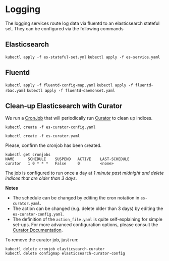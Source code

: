 # Logging

The logging services route log data via fluentd to an elasticsearch stateful set. They can be configured via the 
following commands

## Elasticsearch

`kubectl apply -f es-stateful-set.yml`
`kubectl apply -f es-service.yaml`

## Fluentd

`kubectl apply -f fluentd-config-map.yaml`
`kubectl apply -f fluentd-rbac.yaml`
`kubectl apply -f fluentd-daemonset.yaml`

## Clean-up Elasticsearch with Curator

We run a [CronJob](http://kubernetes.io/docs/user-guide/cron-jobs/) that will periodically run [Curator](https://github.com/elastic/curator) to clean up indices.

```shell
kubectl create -f es-curator-config.yaml
```
```shell
kubectl create -f es-curator.yaml
```

Please, confirm the cronjob has been created.

```shell
kubectl get cronjobs
NAME      SCHEDULE    SUSPEND   ACTIVE    LAST-SCHEDULE
curator   1 0 * * *   False     0         <none>
```

The job is configured to run once a day at _1 minute past midnight and delete indices that are older than 3 days_.

**Notes**

* The schedule can be changed by editing the cron notation in `es-curator.yaml`.
* The action can be changed (e.g. delete older than 3 days) by editing the `es-curator-config.yaml`.
* The definition of the `action_file.yaml` is quite self-explaining for simple set-ups. For more advanced configuration options, please consult the [Curator Documentation](https://www.elastic.co/guide/en/elasticsearch/client/curator/current/index.html).

To remove the curator job, just run:

```shell
kubectl delete cronjob elasticsearch-curator
kubectl delete configmap elasticsearch-curator-config
```